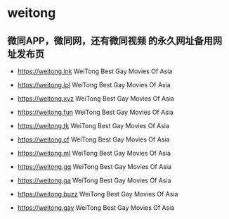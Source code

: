 # weitong

## 微同APP，微同网，还有微同视频 的永久网址备用网址发布页


- https://weitong.ink 	WeiTong Best Gay Movies Of Asia

- https://weitong.lol 	WeiTong Best Gay Movies Of Asia

- https://weitong.xyz 	WeiTong Best Gay Movies Of Asia

- https://weitong.fun 	WeiTong Best Gay Movies Of Asia

- https://weitong.tk 	WeiTong Best Gay Movies Of Asia

- https://weitong.cf 	WeiTong Best Gay Movies Of Asia

- https://weitong.ml 	WeiTong Best Gay Movies Of Asia

- https://weitong.gq 	WeiTong Best Gay Movies Of Asia

- https://weitong.ga 	WeiTong Best Gay Movies Of Asia

- https://weitong.buzz 	WeiTong Best Gay Movies Of Asia

- https://weitong.gay 	WeiTong Best Gay Movies Of Asia

